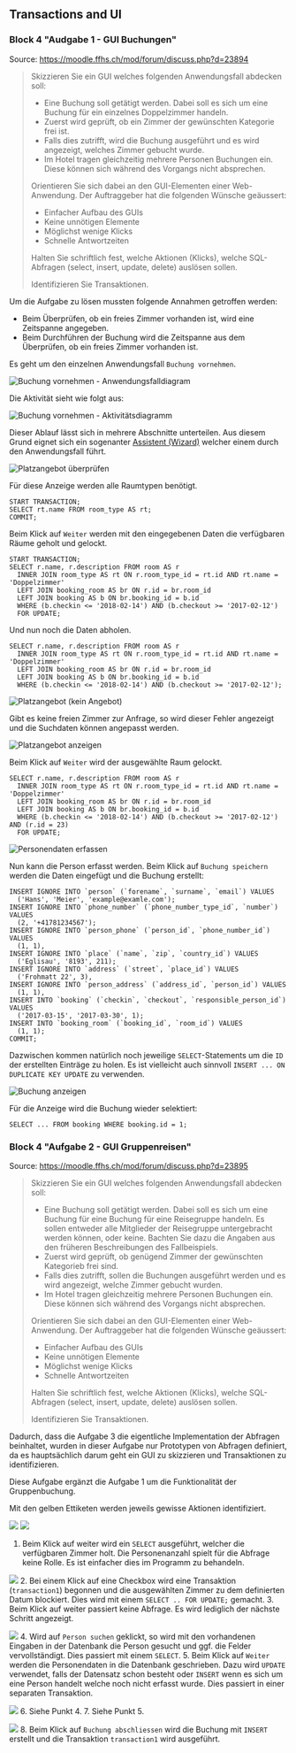 ## Transactions and UI
### Block 4 "Audgabe 1 - GUI Buchungen"
Source: https://moodle.ffhs.ch/mod/forum/discuss.php?d=23894
> Skizzieren Sie ein GUI welches folgenden Anwendungsfall abdecken soll:
> - Eine Buchung soll getätigt werden. Dabei soll es sich um eine Buchung für ein einzelnes Doppelzimmer handeln.
> - Zuerst wird geprüft, ob ein Zimmer der gewünschten Kategorie frei ist.
> - Falls dies zutrifft, wird die Buchung ausgeführt und es wird angezeigt, welches Zimmer gebucht wurde.
> - Im Hotel tragen gleichzeitig mehrere Personen Buchungen ein. Diese können sich während des Vorgangs nicht absprechen.
> 
> Orientieren Sie sich dabei an den GUI-Elementen einer Web-Anwendung. Der Auftraggeber hat die folgenden Wünsche geäussert:
> - Einfacher Aufbau des GUIs
> - Keine unnötigen Elemente
> - Möglichst wenige Klicks
> - Schnelle Antwortzeiten
> 
> Halten Sie schriftlich fest, welche Aktionen (Klicks), welche SQL-Abfragen (select, insert, update, delete) auslösen sollen.
>
> Identifizieren Sie Transaktionen.

Um die Aufgabe zu lösen mussten folgende Annahmen getroffen werden:
 - Beim Überprüfen, ob ein freies Zimmer vorhanden ist, wird eine Zeitspanne angegeben.
 - Beim Durchführen der Buchung wird die Zeitspanne aus dem Überprüfen, ob ein freies Zimmer vorhanden ist.

Es geht um den einzelnen Anwendungsfall `Buchung vornehmen`.

![Buchung vornehmen - Anwendungsfalldiagram](./docs/diagrams/4-buchung-use-case.png)

Die Aktivität sieht wie folgt aus:

![Buchung vornehmen - Aktivitätsdiagramm](./docs/diagrams/4-buchung-activity.png)

Dieser Ablauf lässt sich in mehrere Abschnitte unterteilen. Aus diesem Grund eignet sich ein sogenanter 
[Assistent (Wizard)](https://en.wikipedia.org/wiki/Wizard_(software)) welcher einem durch den Anwendungsfall führt.

![Platzangebot überprüfen](./docs/guis/4-buchung-assistent/platzangebot_berprfen.png)

Für diese Anzeige werden alle Raumtypen benötigt.

    START TRANSACTION;
    SELECT rt.name FROM room_type AS rt;
    COMMIT;

Beim Klick auf `Weiter` werden mit den eingegebenen Daten die verfügbaren Räume geholt und gelockt.

    START TRANSACTION;
    SELECT r.name, r.description FROM room AS r
      INNER JOIN room_type AS rt ON r.room_type_id = rt.id AND rt.name = 'Doppelzimmer'
      LEFT JOIN booking_room AS br ON r.id = br.room_id
      LEFT JOIN booking AS b ON br.booking_id = b.id
      WHERE (b.checkin <= '2018-02-14') AND (b.checkout >= '2017-02-12')
      FOR UPDATE;

Und nun noch die Daten abholen.

    SELECT r.name, r.description FROM room AS r
      INNER JOIN room_type AS rt ON r.room_type_id = rt.id AND rt.name = 'Doppelzimmer'
      LEFT JOIN booking_room AS br ON r.id = br.room_id
      LEFT JOIN booking AS b ON br.booking_id = b.id
      WHERE (b.checkin <= '2018-02-14') AND (b.checkout >= '2017-02-12');


![Platzangebot (kein Angebot)](./docs/guis/4-buchung-assistent/platzangebot_berprfen_kein_angebot.png)

Gibt es keine freien Zimmer zur Anfrage, so wird dieser Fehler angezeigt und die Suchdaten können angepasst werden.

![Platzangebot anzeigen](./docs/guis/4-buchung-assistent/platzangebot_anzeigen.png)

Beim Klick auf `Weiter` wird der ausgewählte Raum gelockt.

    SELECT r.name, r.description FROM room AS r
      INNER JOIN room_type AS rt ON r.room_type_id = rt.id AND rt.name = 'Doppelzimmer'
      LEFT JOIN booking_room AS br ON r.id = br.room_id
      LEFT JOIN booking AS b ON br.booking_id = b.id
      WHERE (b.checkin <= '2018-02-14') AND (b.checkout >= '2017-02-12') AND (r.id = 23)
      FOR UPDATE;

![Personendaten erfassen](./docs/guis/4-buchung-assistent/personendaten_erfassen.png)

Nun kann die Person erfasst werden. Beim Klick auf `Buchung speichern` werden die Daten eingefügt und die Buchung erstellt:

    INSERT IGNORE INTO `person` (`forename`, `surname`, `email`) VALUES
      ('Hans', 'Meier', 'example@examle.com');
    INSERT IGNORE INTO `phone_number` (`phone_number_type_id`, `number`) VALUES
      (2, '+41781234567');
    INSERT IGNORE INTO `person_phone` (`person_id`, `phone_number_id`) VALUES
      (1, 1),
    INSERT IGNORE INTO `place` (`name`, `zip`, `country_id`) VALUES
      ('Eglisau', '8193', 211);
    INSERT IGNORE INTO `address` (`street`, `place_id`) VALUES
      ('Frohmatt 22', 3),
    INSERT IGNORE INTO `person_address` (`address_id`, `person_id`) VALUES
      (1, 1),
    INSERT INTO `booking` (`checkin`, `checkout`, `responsible_person_id`) VALUES
      ('2017-03-15', '2017-03-30', 1);
    INSERT INTO `booking_room` (`booking_id`, `room_id`) VALUES
      (1, 1);
    COMMIT;

Dazwischen kommen natürlich noch jeweilige `SELECT`-Statements um die `ID` der erstellten Einträge zu holen. Es ist 
vielleicht auch sinnvoll `INSERT ... ON DUPLICATE KEY UPDATE` zu verwenden.

![Buchung anzeigen](./docs/guis/4-buchung-assistent/buchung_anzeigen.png)

Für die Anzeige wird die Buchung wieder selektiert:

    SELECT ... FROM booking WHERE booking.id = 1;

### Block 4 "Aufgabe 2 - GUI Gruppenreisen"
Source: https://moodle.ffhs.ch/mod/forum/discuss.php?d=23895
> Skizzieren Sie ein GUI welches folgenden Anwendungsfall abdecken soll:
> 
> - Eine Buchung soll getätigt werden. Dabei soll es sich um eine Buchung für eine Buchung für eine Reisegruppe handeln. Es sollen entweder alle Mitglieder der Reisegruppe untergebracht werden können, oder keine. Bachten Sie dazu die Angaben aus den früheren Beschreibungen des Fallbeispiels.
> - Zuerst wird geprüft, ob genügend Zimmer der gewünschten Kategorieb frei sind.
> - Falls dies zutrifft, sollen die Buchungen ausgeführt werden und es wird angezeigt, welche Zimmer gebucht wurden.
> - Im Hotel tragen gleichzeitig mehrere Personen Buchungen ein. Diese können sich während des Vorgangs nicht absprechen.
> 
>Orientieren Sie sich dabei an den GUI-Elementen einer Web-Anwendung. Der Auftraggeber hat die folgenden Wünsche geäussert:
> 
> - Einfacher Aufbau des GUIs
> - Keine unnötigen Elemente
> - Möglichst wenige Klicks
> - Schnelle Antwortzeiten
> 
> Halten Sie schriftlich fest, welche Aktionen (Klicks), welche SQL-Abfragen (select, insert, update, delete) auslösen sollen.
> 
> Identifizieren Sie Transaktionen.

Dadurch, dass die Aufgabe 3 die eigentliche Implementation der Abfragen beinhaltet, wurden in dieser Aufgabe nur Prototypen 
von Abfragen definiert, da es hauptsächlich darum geht ein GUI zu skizzieren und Transaktionen zu identifizieren.

Diese Aufgabe ergänzt die Aufgabe 1 um die Funktionalität der Gruppenbuchung.

Mit den gelben Ettiketen werden jeweils gewisse Aktionen identifiziert.

![](./docs/guis/4-reisegruppenbuchung-assistent/platzangebot_berprfen.png)
![](./docs/guis/4-reisegruppenbuchung-assistent/platzangebot_berprfen_kein_angebot.png)
1. Beim Klick auf weiter wird ein `SELECT` ausgeführt, welcher die verfügbaren Zimmer holt. Die Personenanzahl spielt für
die Abfrage keine Rolle. Es ist einfacher dies im Programm zu behandeln.

![](./docs/guis/4-reisegruppenbuchung-assistent/platzangebot_anzeigen.png)
2. Bei einem Klick auf eine Checkbox wird eine Transaktion (`transaction1`) begonnen und die ausgewählten Zimmer zu dem 
 definierten Datum blockiert. Dies wird mit einem `SELECT .. FOR UPDATE;` gemacht. 
3. Beim Klick auf weiter passiert keine Abfrage. Es wird lediglich der nächste Schritt angezeigt.

![](./docs/guis/4-reisegruppenbuchung-assistent/personendaten_erfassen.png)
4. Wird auf `Person suchen` geklickt, so wird mit den vorhandenen Eingaben in der Datenbank die Person gesucht und ggf. 
die Felder vervollständigt. Dies passiert mit einem `SELECT`.
5. Beim Klick auf `Weiter` werden die Personendaten in die Datenbank geschrieben. Dazu wird `UPDATE` verwendet, falls 
der Datensatz schon besteht oder `INSERT` wenn es sich um eine Person handelt welche noch nicht erfasst wurde. Dies 
passiert in einer separaten Transaktion.

![](./docs/guis/4-reisegruppenbuchung-assistent/begleitpersonen_erfassen.png)
6. Siehe Punkt 4.
7. Siehe Punkt 5.

![](./docs/guis/4-reisegruppenbuchung-assistent/buchung_anzeigen.png)
8. Beim Klick auf `Buchung abschliessen` wird die Buchung mit `INSERT` erstellt und die Transaktion `transaction1` wird
ausgeführt.